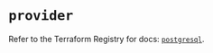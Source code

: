 # `provider`

Refer to the Terraform Registry for docs: [`postgresql`](https://registry.terraform.io/providers/cyrilgdn/postgresql/1.23.0/docs).
